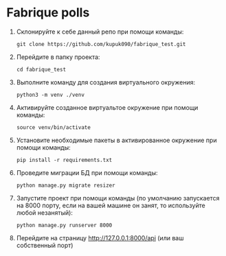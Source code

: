 # Fabrique polls

1. Склонируйте к себе данный репо при помощи команды:

    ```code
    git clone https://github.com/kupuk090/fabrique_test.git
    ```

1. Перейдите в папку проекта:

    ```code
    cd fabrique_test
    ```

1. Выполните команду для создания виртуального окружения:

    ```code
    python3 -m venv ./venv
    ```

1. Активируйте созданное виртуальтое окружение при помощи команды:

    ```code
    source venv/bin/activate
    ```

1. Установите необходимые пакеты в активированное окружение при помощи команды:

    ```code
    pip install -r requirements.txt
    ```

1. Проведите миграции БД при помощи команды:

    ```code
    python manage.py migrate resizer
    ```

1. Запустите проект при помощи команды (по умолчанию запускается на 8000 порту, если на вашей машине он занят, то используйте любой незанятый):

    ```code
    python manage.py runserver 8000
    ```

1. Перейдите на страницу <http://127.0.0.1:8000/api> (или ваш собственный порт)
